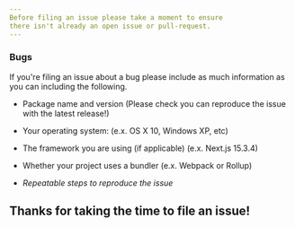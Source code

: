 ```yaml
---
Before filing an issue please take a moment to ensure
there isn't already an open issue or pull-request.
---
```


### Bugs

If you're filing an issue about a bug please include as much information
as you can including the following.

- Package name and version (Please check you can reproduce the issue with the latest release!)
- Your operating system: (e.x. OS X 10, Windows XP, etc)
- The framework you are using (if applicable) (e.x. Next.js 15.3.4)
- Whether your project uses a bundler (e.x. Webpack or Rollup)

- _Repeatable steps to reproduce the issue_

## Thanks for taking the time to file an issue!
